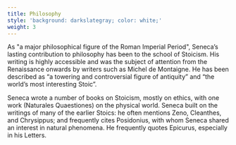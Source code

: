 ```yaml
---
title: Philosophy
style: 'background: darkslategray; color: white;'
weight: 3
---
```


As "a major philosophical figure of the Roman Imperial Period", Seneca’s lasting contribution to philosophy has been to the school of Stoicism.  His writing is highly accessible and was the subject of attention from the Renaissance onwards by writers such as Michel de Montaigne. He has been described as “a towering and controversial figure of antiquity” and “the world’s most interesting Stoic”.

Seneca wrote a number of books on Stoicism, mostly on ethics, with one work (Naturales Quaestiones) on the physical world. Seneca built on the writings of many of the earlier Stoics: he often mentions Zeno, Cleanthes, and Chrysippus; and frequently cites Posidonius, with whom Seneca shared an interest in natural phenomena. He frequently quotes Epicurus, especially in his Letters.
